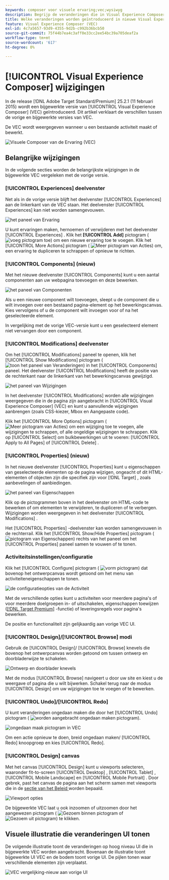 ```yaml
---
keywords: composer voor visuele ervaring;vec;wysiwyg
description: Begrijp de veranderingen die in Visual Experience Composer (VEC) in Adobe Target 25.2.1 versie (11 februari 2025) worden geïntroduceerd.
title: Welke veranderingen worden geïntroduceerd in nieuwe Visual Experience Composer (VEC)?
feature: Visual Experience Composer (VEC)
exl-id: 4c7a5657-93d9-4355-9d2b-c992b36bcb50
source-git-commit: 75f44b7ea4c3aff0e33cc2ee54bc39a705deaf2a
workflow-type: tm+mt
source-wordcount: '617'
ht-degree: 0%

---
```


# [!UICONTROL Visual Experience Composer] wijzigingen

In de release [!DNL Adobe Target Standard/Premium] 25.2.1 (11 februari 2015) wordt een bijgewerkte versie van [!UICONTROL Visual Experience Composer] (VEC) geïntroduceerd. Dit artikel verklaart de verschillen tussen de vorige en bijgewerkte versies van VEC.

De VEC wordt weergegeven wanneer u een bestaande activiteit maakt of bewerkt.

![ Visuele Composer van de Ervaring (VEC) ](/help/main/c-experiences/c-visual-experience-composer/assets/new-vec.png)

## Belangrijke wijzigingen

In de volgende secties worden de belangrijkste wijzigingen in de bijgewerkte VEC vergeleken met de vorige versie.

### [!UICONTROL Experiences] deelvenster

Net als in de vorige versie blijft het deelvenster [!UICONTROL Experiences] aan de linkerkant van de VEC staan. Het deelvenster [!UICONTROL Experiences] kan niet worden samengevouwen.

![ het paneel van Ervaring ](/help/main/c-experiences/c-visual-experience-composer/assets/experiences-panel.png)

U kunt ervaringen maken, hernoemen of verwijderen met het deelvenster [!UICONTROL Experiences] . Klik het **[!UICONTROL Add]** pictogram ( ![ voeg pictogram ](/help/main/assets/icons/Add.svg) toe) om een nieuwe ervaring toe te voegen. Klik het [!UICONTROL More Actions] pictogram ( ![ Meer pictogram van Acties ](/help/main/assets/icons/MoreSmall.svg)) om, een ervaring te dupliceren te schrappen of opnieuw te richten.

### [!UICONTROL Components] (nieuw)

Met het nieuwe deelvenster [!UICONTROL Components] kunt u een aantal componenten aan uw webpagina toevoegen en deze bewerken.

![ het paneel van Componenten ](/help/main/c-experiences/c-visual-experience-composer/assets/components-panel.png)

Als u een nieuwe component wilt toevoegen, sleept u de component die u wilt invoegen over een bestaand pagina-element op het bewerkingscanvas. Kies vervolgens of u de component wilt invoegen voor of na het geselecteerde element.

In vergelijking met de vorige VEC-versie kunt u een geselecteerd element niet vervangen door een component.

### [!UICONTROL Modifications] deelvenster

Om het [!UICONTROL Modifications] paneel te openen, klik het [!UICONTROL Show Modifications] pictogram ( ![ toon het paneel van Veranderingen ](/help/main/assets/icons/History.svg)) in het [!UICONTROL Components] paneel. Het deelvenster [!UICONTROL Modifications] heeft de positie van de rechterkant naar de linkerkant van het bewerkingscanvas gewijzigd.

![ het paneel van Wijzigingen ](/help/main/c-experiences/c-visual-experience-composer/assets/modifications-panel.png)

In het deelvenster [!UICONTROL Modifications] worden alle wijzigingen weergegeven die in de pagina zijn aangebracht in [!UICONTROL Visual Experience Composer] (VEC) en kunt u aanvullende wijzigingen aanbrengen (zoals CSS-kiezer, Mbox en Aangepaste code).

Klik het [!UICONTROL More Options] pictogram ( ![ Meer pictogram van Acties ](/help/main/assets/icons/MoreSmall.svg)) om een wijziging toe te voegen, alle wijzigingen te schrappen, of alle ongeldige wijzigingen te schrappen. Klik op [!UICONTROL Select] om bulkbewerkingen uit te voeren: [!UICONTROL Apply to All Pages] of [!UICONTROL Delete] .

### [!UICONTROL Properties] (nieuw)

In het nieuwe deelvenster [!UICONTROL Properties] kunt u eigenschappen van geselecteerde elementen op de pagina wijzigen, ongeacht of dit HTML-elementen of objecten zijn die specifiek zijn voor [!DNL Target] , zoals aanbevelingen of aanbiedingen.

![ het paneel van Eigenschappen ](/help/main/c-experiences/c-visual-experience-composer/assets/properties-panel.png)

Klik op de pictogrammen boven in het deelvenster om HTML-code te bewerken of om elementen te verwijderen, te dupliceren of te verbergen. Wijzigingen worden weergegeven in het deelvenster [!UICONTROL Modifications] .

Het [!UICONTROL Properties] -deelvenster kan worden samengevouwen in de rechterrail. Klik het [!UICONTROL Show/Hide Properties] pictogram ( ![ pictogram van Eigenschappen ](/help/main/assets/icons/Propertie.svg)) rechts van het paneel om het [!UICONTROL Properties] paneel samen te vouwen of te tonen.

### Activiteitsinstellingen/configuratie

Klik het [!UICONTROL Configure] pictogram ( ![ vorm pictogram ](/help/main/assets/icons/Setting.svg)) dat bovenop het ontwerpcanvas wordt getoond om het menu van activiteiteneigenschappen te tonen.

![ de configuratieopties van de Activiteit ](/help/main/c-experiences/c-visual-experience-composer/assets/configure-options.png)

Met de verschillende opties kunt u activiteiten voor meerdere pagina&#39;s of voor meerdere doelgroepen in- of uitschakelen, eigenschappen toewijzen ([[!DNL Target Premium]](/help/main/c-intro/intro.md#premium) -functie) of leveringsregels voor pagina&#39;s bewerken.

De positie en functionaliteit zijn gelijkaardig aan vorige VEC UI.

### [!UICONTROL Design]/[!UICONTROL Browse] modi

Gebruik de [!UICONTROL Design]/ [!UICONTROL Browse] knevels die bovenop het ontwerpcanvas worden getoond om tussen ontwerp en doorbladerwijze te schakelen.

![ Ontwerp en doorblader knevels ](/help/main/c-experiences/c-visual-experience-composer/assets/design-browse-mode.png)

Met de modus [!UICONTROL Browse] navigeert u door uw site en kiest u de weergave of pagina die u wilt bijwerken. Schakel terug naar de modus [!UICONTROL Design] om uw wijzigingen toe te voegen of te bewerken.

### [!UICONTROL Undo]/[!UICONTROL Redo]

U kunt veranderingen ongedaan maken die door het [!UICONTROL Undo] pictogram ( ![ worden aangebracht ongedaan maken pictogram ](/help/main/assets/icons/Undo.svg)).

![ ongedaan maak pictogram in VEC ](/help/main/c-experiences/c-visual-experience-composer/assets/undo.png)

Om een actie opnieuw te doen, breid  ongedaan maken/ [!UICONTROL Redo] knoopgroep en kies [!UICONTROL Redo].

### [!UICONTROL Design] canvas

Met het canvas [!UICONTROL Design] kunt u viewports selecteren, waaronder fit-to-screen [!UICONTROL Desktop] , [!UICONTROL Tablet] , [!UICONTROL Mobile Landscape] en [!UICONTROL Mobile Portrait] . Door gebrek, past het canvas de pagina aan het scherm samen met viewports die in de [ sectie van het Beleid ](/help/main/administrating-target/visual-experience-composer-set-up.md) worden bepaald.

![ Viewport opties ](/help/main/c-experiences/c-visual-experience-composer/assets/viewports.png)

De bijgewerkte VEC laat u ook inzoomen of uitzoomen door het aangewezen pictogram ( ![ Gezoem binnen pictogram ](/help/main/assets/icons/ZoomIn.svg) of ![ Gezoem uit pictogram ](/help/main/assets/icons/ZoomOut.svg)) te klikken.

## Visuele illustratie die veranderingen UI tonen

De volgende illustratie toont de veranderingen op hoog niveau UI die in bijgewerkte VEC worden aangebracht. Bovenaan de illustratie toont bijgewerkte UI VEC en de bodem toont vorige UI. De pijlen tonen waar verschillende elementen zijn verplaatst.

![ VEC vergelijking-nieuw aan vorige UI ](/help/main/c-experiences/c-visual-experience-composer/assets/vec-comparison.png)